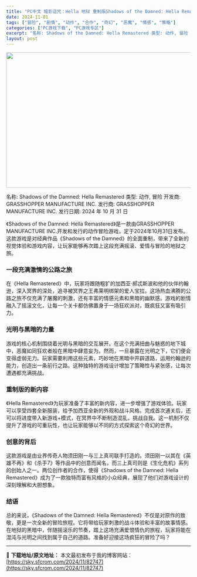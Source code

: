 ```yaml
---
title: "PC中文 暗影诅咒：Hella 地狱 重制版Shadows of the Damned: Hella Remastered 4.60G"
date: 2024-11-01
tags: ["冒险", "剧情", "动作", "合作", "奇幻", "恶魔", "情感", "策略"]
categories: ["PC游戏下载", "PC游戏专区"]
excerpt: "名称: Shadows of the Damned: Hella Remastered 类型: 动作, 冒险 开发商: GRASSHOPPER MANUFACTURE INC. 发行商: GRASSHOPPER MANUFACTURE INC. 发行日期: 2024 年 10 月 31 日 《Sha&hellip;"
layout: post
---
```


<img class="aligncenter size-full wp-image-82748" src="https://sky.sfcrom.com/wp-content/uploads/2024/11/2024110102371886.webp" alt="" width="660" height="370" />

名称: Shadows of the Damned: Hella Remastered
类型: 动作, 冒险
开发商: GRASSHOPPER MANUFACTURE INC.
发行商: GRASSHOPPER MANUFACTURE INC.
发行日期: 2024 年 10 月 31 日

《Shadows of the Damned: Hella Remastered》是一款由GRASSHOPPER MANUFACTURE INC.开发和发行的动作冒险游戏，定于2024年10月31日发布。这款游戏是对经典作品《Shadows of the Damned》的全面重制，带来了全新的视觉体验和游戏内容，让玩家能够再次踏上这段充满摇滚、爱情与冒险的地狱之旅。
<h3>一段充满激情的公路之旅</h3>
在《Hella Remastered》中，玩家将跟随粗犷的加西亚·郝忒斯波和他的伙伴约翰逊，深入冥界的深处，追寻被冥界之王弗莱明绑架的爱人宝拉。这场热血沸腾的公路之旅不仅充满了屠魔的刺激，还有丰富的情感元素和黑暗的幽默感。游戏的剧情融入了摇滚文化，让每一个关卡都仿佛置身于一场狂欢派对，既疯狂又富有吸引力。
<h3>光明与黑暗的力量</h3>
游戏的核心机制围绕着光明与黑暗的交互展开。在这个充满扭曲与魅惑的地下城中，恶魔如同狂欢者般在黑暗中肆意妄为。然而，一旦暴露在光明之下，它们便会变得虚弱无力。玩家需要利用这些元素，巧妙地在黑暗中开辟道路，运用约翰逊的能力，创造出一条前行之路。这种独特的游戏设计增加了策略性与紧张感，让每次遭遇都充满挑战。
<h3>重制版的新内容</h3>
《Hella Remastered》为玩家准备了丰富的新内容，进一步增强了游戏体验。玩家可以享受四套全新服装，给予加西亚全新的外观和战斗风格。完成首次通关后，还可以将进度带入新游戏+模式，在冥界中不断制造混乱，挑战自我。这一机制不仅提升了游戏的可重玩性，也让玩家能够以不同的方式探索这个奇幻的世界。
<h3>创意的背后</h3>
这款游戏是由业界传奇人物须田刚一与三上真司联手打造的。须田刚一以其在《英雄不再》和《杀手7》等作品中的创意而闻名，而三上真司则是《生化危机》系列的创始人之一。两位创作者的合作，使得《Shadows of the Damned: Hella Remastered》成为了一款独特而富有风格的小众经典，展现了他们对游戏设计的深刻理解和大胆想象。
<h3>结语</h3>
总的来说，《Shadows of the Damned: Hella Remastered》不仅是对原作的致敬，更是一次全新的冒险旅程。它将带给玩家刺激的战斗体验和丰富的故事情感。在地狱的黑暗中，伴随摇滚乐的节奏，踏上这场充满爱恨情仇的旅程，玩家将能在混沌与光明之间找到属于自己的道路。准备好迎接这场疯狂的冒险了吗？

---
📖 **下载地址/原文地址：** 本文最初发布于我的博客网站：[https://sky.sfcrom.com/2024/11/82747](https://sky.sfcrom.com/2024/11/82747)
